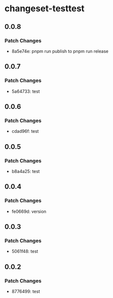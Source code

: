 # changeset-testtest

## 0.0.8

### Patch Changes

- 8a5e74e: pnpm run publish to pnpm run release

## 0.0.7

### Patch Changes

- 5a64733: test

## 0.0.6

### Patch Changes

- cdad96f: test

## 0.0.5

### Patch Changes

- b8a4a25: test

## 0.0.4

### Patch Changes

- fe0669d: version

## 0.0.3

### Patch Changes

- 5061f48: test

## 0.0.2

### Patch Changes

- 8776499: test
